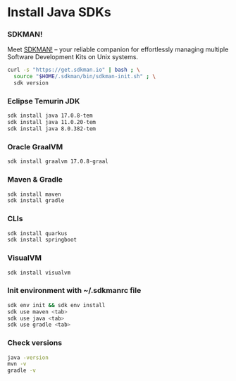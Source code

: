 # Install Java SDKs

### SDKMAN!
Meet [SDKMAN!](https://sdkman.io) – your reliable companion for effortlessly managing multiple Software Development Kits on Unix systems.

```bash
curl -s "https://get.sdkman.io" | bash ; \
  source "$HOME/.sdkman/bin/sdkman-init.sh" ; \
  sdk version
```

### Eclipse Temurin JDK
```bash
sdk install java 17.0.8-tem
sdk install java 11.0.20-tem
sdk install java 8.0.382-tem
```

### Oracle GraalVM
```bash
sdk install graalvm 17.0.8-graal
```

### Maven & Gradle
```bash
sdk install maven
sdk install gradle
```

### CLIs
```bash
sdk install quarkus
sdk install springboot
```

### VisualVM
```bash
sdk install visualvm
```

### Init environment with ~/.sdkmanrc file
```bash
sdk env init && sdk env install
sdk use maven <tab>
sdk use java <tab>
sdk use gradle <tab>
```

### Check versions
```bash
java -version
mvn -v
gradle -v
```

